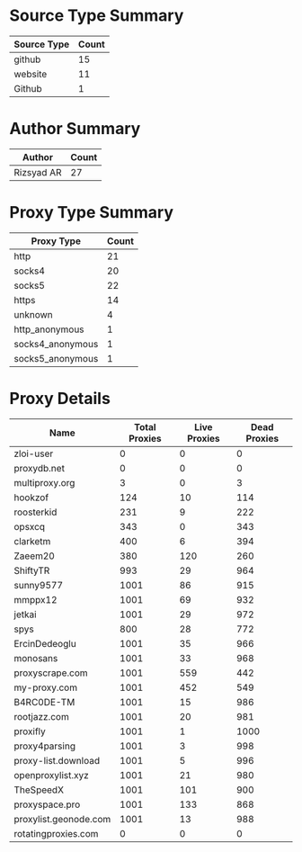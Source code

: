 # Source Type Summary

| Source Type | Count |
|-------------|-------|
| github | 15 |
| website | 11 |
| Github | 1 |


# Author Summary

| Author | Count |
|--------|-------|
| Rizsyad AR | 27 |


# Proxy Type Summary

| Proxy Type | Count |
|------------|-------|
| http | 21 |
| socks4 | 20 |
| socks5 | 22 |
| https | 14 |
| unknown | 4 |
| http_anonymous | 1 |
| socks4_anonymous | 1 |
| socks5_anonymous | 1 |


# Proxy Details

| Name | Total Proxies | Live Proxies | Dead Proxies |
|------|---------------|--------------|---------------|
| zloi-user | 0 | 0 | 0 |
| proxydb.net | 0 | 0 | 0 |
| multiproxy.org | 3 | 0 | 3 |
| hookzof | 124 | 10 | 114 |
| roosterkid | 231 | 9 | 222 |
| opsxcq | 343 | 0 | 343 |
| clarketm | 400 | 6 | 394 |
| Zaeem20 | 380 | 120 | 260 |
| ShiftyTR | 993 | 29 | 964 |
| sunny9577 | 1001 | 86 | 915 |
| mmppx12 | 1001 | 69 | 932 |
| jetkai | 1001 | 29 | 972 |
| spys | 800 | 28 | 772 |
| ErcinDedeoglu | 1001 | 35 | 966 |
| monosans | 1001 | 33 | 968 |
| proxyscrape.com | 1001 | 559 | 442 |
| my-proxy.com | 1001 | 452 | 549 |
| B4RC0DE-TM | 1001 | 15 | 986 |
| rootjazz.com | 1001 | 20 | 981 |
| proxifly | 1001 | 1 | 1000 |
| proxy4parsing | 1001 | 3 | 998 |
| proxy-list.download | 1001 | 5 | 996 |
| openproxylist.xyz | 1001 | 21 | 980 |
| TheSpeedX | 1001 | 101 | 900 |
| proxyspace.pro | 1001 | 133 | 868 |
| proxylist.geonode.com | 1001 | 13 | 988 |
| rotatingproxies.com | 0 | 0 | 0 |
